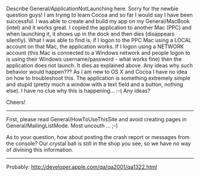 Describe General/ApplicationNotLaunching here.
Sorry for the newbie question guys!
I am trying to learn Cocoa and so far I would say I have been successful. I was able to create and build my app on my General/MacBook (intel) and it works great.
I copied the application to another Mac (PPC) and when launching it, it shows up in the dock and then dies (disappears silently).
What I was able to find is, if I logon to the PPC Mac using a LOCAL account on that Mac, the application works.
If I logon using a NETWORK account (this Mac is connected to a Windows network and people logon to is using their Windows username/password - what works fine) then the application does not launch.
It dies as explained above.
Any ideas why such behavior would happen???
As I am new to OS X and Cocoa I have no idea on how to troubleshoot this.
The application is something extremely simple and stupid (pretty much a window with a text field and a button, nothing else).
I have no clue why this is happening... :-(
Any ideas?

Cheers!

----

First, please read General/HowToUseThisSite and avoid creating pages in General/MailingListMode. Most uncouth ... ;-)

As to your question, how about posting the crash report or messages from the console? Our crystal ball is still in the shop you see, so we have no way of divining this information.

----

Probably: http://developer.apple.com/qa/qa2001/qa1322.html